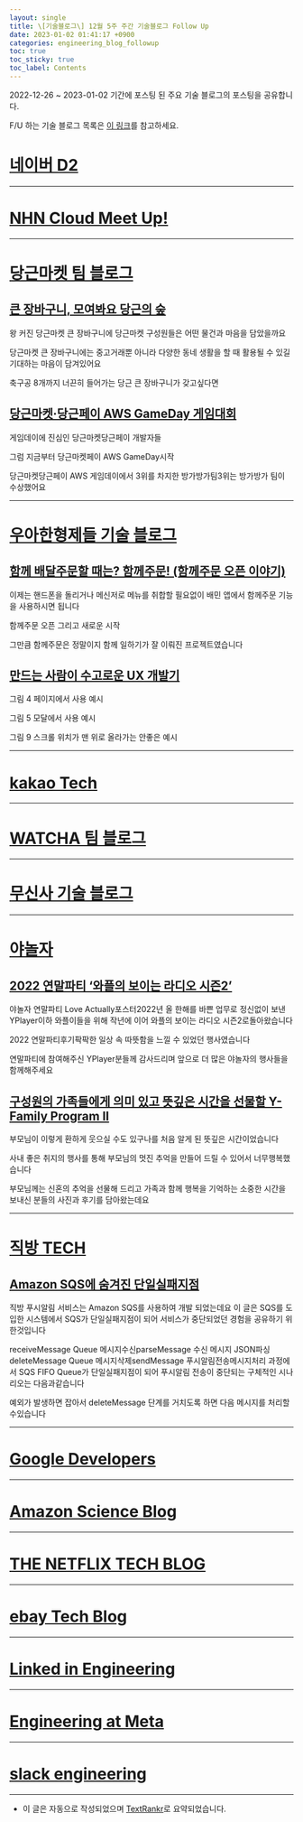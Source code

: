 ```yaml
---
layout: single
title: \[기술블로그\] 12월 5주 주간 기술블로그 Follow Up
date: 2023-01-02 01:41:17 +0900
categories: engineering_blog_followup
toc: true
toc_sticky: true
toc_label: Contents
---
```


2022-12-26 ~ 2023-01-02 기간에 포스팅 된 주요 기술 블로그의 포스팅을 공유합니다.

F/U 하는 기술 블로그 목록은 [이 링크](https://cherrue.github.io/engineering_blog_followup/searchengine/FU-%EA%B8%B0%EC%88%A0-%EB%B8%94%EB%A1%9C%EA%B7%B8-%EB%AA%A9%EB%A1%9D/)를 참고하세요.

# [네이버 D2](https://d2.naver.com/d2.atom)

---



# [NHN Cloud Meet Up!](https://meetup.toast.com/rss)

---



# [당근마켓 팀 블로그](https://medium.com/feed/daangn)

## [큰 장바구니, 모여봐요 당근의 숲](https://medium.com/daangn/%ED%81%B0-%EC%9E%A5%EB%B0%94%EA%B5%AC%EB%8B%88-%EB%AA%A8%EC%97%AC%EB%B4%90%EC%9A%94-%EB%8B%B9%EA%B7%BC%EC%9D%98-%EC%88%B2-27cae769f677?source=rss----4505f82a2dbd---4)

 왕 커진 당근마켓 큰 장바구니에 당근마켓 구성원들은 어떤 물건과 마음을 담았을까요

 당근마켓 큰 장바구니에는 중고거래뿐 아니라 다양한 동네 생활을 할 때 활용될 수 있길 기대하는 마음이 담겨있어요

 축구공 8개까지 너끈히 들어가는 당근 큰 장바구니가 갖고싶다면

## [당근마켓·당근페이 AWS GameDay 게임대회](https://medium.com/daangn/%EB%8B%B9%EA%B7%BC%EB%A7%88%EC%BC%93-%EB%8B%B9%EA%B7%BC%ED%8E%98%EC%9D%B4-aws-gameday-%EA%B2%8C%EC%9E%84%EB%8C%80%ED%9A%8C-afff3fabd12d?source=rss----4505f82a2dbd---4)

 게임데이에 진심인 당근마켓당근페이 개발자들

 그럼 지금부터 당근마켓페이 AWS GameDay시작

 당근마켓당근페이 AWS 게임데이에서 3위를 차지한 방가방가팀3위는 방가방가 팀이 수상했어요

---



# [우아한형제들 기술 블로그](https://techblog.woowahan.com/feed/)

## [함께 배달주문할 때는? 함께주문! (함께주문 오픈 이야기)](https://techblog.woowahan.com/10232/)

 이제는 핸드폰을 돌리거나 메신저로 메뉴를 취합할 필요없이 배민 앱에서 함께주문 기능을 사용하시면 됩니다

 함께주문 오픈 그리고 새로운 시작

 그만큼 함께주문은 정말이지 함께 일하기가 잘 이뤄진 프로젝트였습니다

## [만드는 사람이 수고로운 UX 개발기](https://techblog.woowahan.com/10145/)

 그림 4 페이지에서 사용 예시

 그림 5 모달에서 사용 예시

 그림 9 스크롤 위치가 맨 위로 올라가는 안좋은 예시

---



# [kakao Tech](https://tech.kakao.com/feed/)

---



# [WATCHA 팀 블로그](https://medium.com/feed/watcha)

---



# [무신사 기술 블로그](https://medium.com/feed/musinsa-tech)

---



# [야놀자](https://medium.com/feed/yanolja)

## [2022 연말파티 ‘와플의 보이는 라디오 시즌2’](https://medium.com/yanolja/2022-%EC%97%B0%EB%A7%90%ED%8C%8C%ED%8B%B0-%EC%99%80%ED%94%8C%EC%9D%98-%EB%B3%B4%EC%9D%B4%EB%8A%94-%EB%9D%BC%EB%94%94%EC%98%A4-%EC%8B%9C%EC%A6%8C2-4357066be17e?source=rss----783f6bf2cd83---4)

 야놀자 연말파티 Love Actually포스터2022년 올 한해를 바쁜 업무로 정신없이 보낸 YPlayer이하 와플이들을 위해 작년에 이어 와플의 보이는 라디오 시즌2로돌아왔습니다

 2022 연말파티후기팍팍한 일상 속 따뜻함을 느낄 수 있었던 행사였습니다

 연말파티에 참여해주신 YPlayer분들께 감사드리며 앞으로 더 많은 야놀자의 행사들을 함께해주세요

## [구성원의 가족들에게 의미 있고 뜻깊은 시간을 선물할 Y-Family Program II](https://medium.com/yanolja/%EA%B5%AC%EC%84%B1%EC%9B%90%EC%9D%98-%EA%B0%80%EC%A1%B1%EB%93%A4%EC%97%90%EA%B2%8C-%EC%9D%98%EB%AF%B8-%EC%9E%88%EA%B3%A0-%EB%9C%BB%EA%B9%8A%EC%9D%80-%EC%8B%9C%EA%B0%84%EC%9D%84-%EC%84%A0%EB%AC%BC%ED%95%A0-y-family-program-ii-ff63ec8da5ae?source=rss----783f6bf2cd83---4)

  부모님이 이렇게 환하게 웃으실 수도 있구나를 처음 알게 된 뜻깊은 시간이었습니다

  사내 좋은 취지의 행사를 통해 부모님의 멋진 추억을 만들어 드릴 수 있어서 너무행복했습니다

 부모님께는 신혼의 추억을 선물해 드리고 가족과 함께 행복을 기억하는 소중한 시간을 보내신 분들의 사진과 후기를 담아왔는데요

---



# [직방 TECH](https://medium.com/feed/zigbang)

## [Amazon SQS에 숨겨진 단일실패지점](https://medium.com/zigbang/amazon-sqs%EC%97%90-%EC%88%A8%EA%B2%A8%EC%A7%84-%EB%8B%A8%EC%9D%BC%EC%8B%A4%ED%8C%A8%EC%A7%80%EC%A0%90-8d088ed8f358?source=rss----2f055286701b---4)

 직방 푸시알림 서비스는 Amazon SQS를 사용하여 개발 되었는데요 이 글은 SQS를 도입한 시스템에서 SQS가 단일실패지점이 되어 서비스가 중단되었던 경험을 공유하기 위한것입니다

 receiveMessage Queue 메시지수신parseMessage 수신 메시지 JSON파싱deleteMessage Queue 메시지삭제sendMessage 푸시알림전송메시지처리 과정에서 SQS FIFO Queue가 단일실패지점이 되어 푸시알림 전송이 중단되는 구체적인 시나리오는 다음과같습니다

 예외가 발생하면 잡아서 deleteMessage 단계를 거치도록 하면 다음 메시지를 처리할 수있습니다

---



# [Google Developers](https://developers.googleblog.com/feeds/posts/default?alt=rss)

---



# [Amazon Science Blog](https://www.amazon.science/index.rss)

---



# [THE NETFLIX TECH BLOG](https://netflixtechblog.com/feed)

---



# [ebay Tech Blog](https://tech.ebayinc.com/rss)

---



# [Linked in Engineering](https://engineering.linkedin.com/blog.rss.html)

---



# [Engineering at Meta](https://engineering.fb.com/feed/)

---



# [slack engineering](https://slack.engineering/feed/)

---

* 이 글은 자동으로 작성되었으며 [TextRankr](https://github.com/theeluwin/textrankr)로 요약되었습니다.
